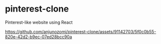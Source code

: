 # pinterest-clone
Pinterest-like website using React

https://github.com/anjunozomi/pinterest-clone/assets/91142703/5f0c0b55-820e-42d2-b9ec-07ed28bcc90a

